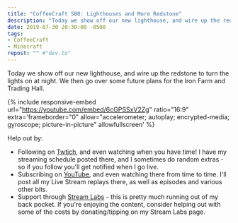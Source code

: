 ```yaml
---
title: "CoffeeCraft S00: Lighthouses and More Redstone"
description: "Today we show off our new lighthouse, and wire up the redstone to turn the lights on at night. We then go over some future plans for the Iron Farm and Trading Hall."
date: 2019-07-30 20:30:00 -0500
tags:
- CoffeeCraft
- Minecraft
repost: "" #"dev.to"
---
```


Today we show off our new lighthouse, and wire up the redstone to turn the lights on at night. We then go over some future plans for the Iron Farm and Trading Hall.
<!--more-->

{% include responsive-embed url="https://youtube.com/embed/6cGPSSxV2Zg" ratio="16:9" extra='frameborder="0" allow="accelerometer; autoplay; encrypted-media; gyroscope; picture-in-picture" allowfullscreen' %}

Help out by:
 * Following on [Twtich](https://twitch.tv/AnonJr_Live), and even watching when you have time! I have my streaming schedule posted there, and I sometimes do random extras - so if you follow you'll get notified when I go live.
 * Subscribing on [YouTube](http://www.youtube.com/channel/UCXafqhKHbkSUIrq0LAuu0tw), and even watching there from time to time. I'll post all my Live Stream replays there, as well as episodes and various other bits.
 * Support through [Stream Labs](https://streamlabs.com/anonjr_live) - this is pretty much running out of my back pocket. If you're enjoying the content, consider helping out with some of the costs by donating/tipping on my Stream Labs page.